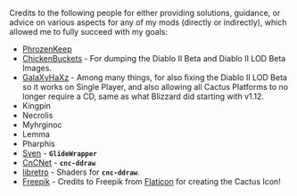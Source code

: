 Credits to the following people for either providing solutions, guidance,
or advice on various aspects for any of my mods (directly or indirectly),
which allowed me to fully succeed with my goals:

- [PhrozenKeep](http://d2mods.info)
- [ChickenBuckets](https://www.betaarchive.com/forum/viewtopic.php?t=35744) -
  For dumping the Diablo II Beta and Diablo II LOD Beta Images.
- [GalaXyHaXz](https://github.com/diasurgical/devilution) - Among many things,
  for also fixing the Diablo II LOD Beta so it works on Single Player, and also
  allowing all Cactus Platforms to no longer require a CD, same as what Blizzard
  did starting with v1.12.
- Kingpin
- Necrolis
- Myhrginoc
- Lemma
- Pharphis
- [Sven](http://www.svenswrapper.de/english/) - **`GlideWrapper`**
- [CnCNet](https://github.com/CnCNet/cnc-ddraw) - **`cnc-ddraw`**
- [libretro](https://github.com/libretro/glsl-shaders) - Shaders for **`cnc-ddraw`**.
- [Freepik](http://www.freepik.com/) - Credits to Freepik from [Flaticon](https://www.flaticon.com/) for creating the Cactus Icon!
